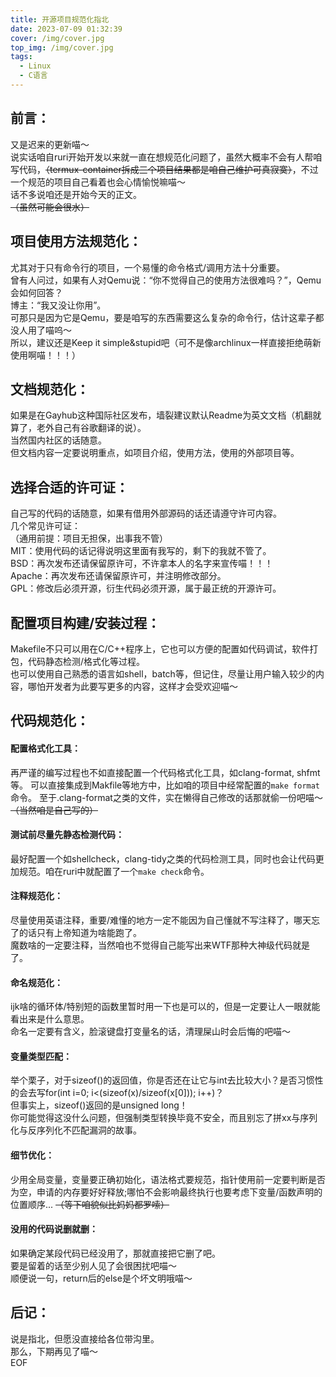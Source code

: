 ```yaml
---
title: 开源项目规范化指北
date: 2023-07-09 01:32:39
cover: /img/cover.jpg
top_img: /img/cover.jpg
tags:
  - Linux
  - C语言
---
```

## 前言：
又是迟来的更新喵～      
说实话咱自ruri开始开发以来就一直在想规范化问题了，虽然大概率不会有人帮咱写代码，~~（termux-container拆成三个项目结果都是咱自己维护可真寂寞）~~，不过一个规范的项目自己看着也会心情愉悦嘛喵～      
话不多说咱还是开始今天的正文。      
~~（虽然可能会很水）~~         
## 项目使用方法规范化：
尤其对于只有命令行的项目，一个易懂的命令格式/调用方法十分重要。     
曾有人问过，如果有人对Qemu说：“你不觉得自己的使用方法很难吗？”，Qemu会如何回答？      
博主：“我又没让你用”。     
可那只是因为它是Qemu，要是咱写的东西需要这么复杂的命令行，估计这辈子都没人用了喵呜～      
所以，建议还是Keep it simple&stupid吧（可不是像archlinux一样直接拒绝萌新使用啊喵！！！）    
## 文档规范化：
如果是在Gayhub这种国际社区发布，墙裂建议默认Readme为英文文档（机翻就算了，老外自己有谷歌翻译的说）。       
当然国内社区的话随意。   
但文档内容一定要说明重点，如项目介绍，使用方法，使用的外部项目等。      
## 选择合适的许可证：
自己写的代码的话随意，如果有借用外部源码的话还请遵守许可内容。       
几个常见许可证：      
（通用前提：项目无担保，出事我不管）    
MIT：使用代码的话记得说明这里面有我写的，剩下的我就不管了。      
BSD：再次发布还请保留原许可，不许拿本人的名字来宣传喵！！！    
Apache：再次发布还请保留原许可，并注明修改部分。   
GPL：修改后必须开源，衍生代码必须开源，属于最正统的开源许可。      
## 配置项目构建/安装过程：
Makefile不只可以用在C/C++程序上，它也可以方便的配置如代码调试，软件打包，代码静态检测/格式化等过程。      
也可以使用自己熟悉的语言如shell，batch等，但记住，尽量让用户输入较少的内容，哪怕开发者为此要写更多的内容，这样才会受欢迎喵～
## 代码规范化：
#### 配置格式化工具：
再严谨的编写过程也不如直接配置一个代码格式化工具，如clang-format, shfmt等。
可以直接集成到Makfile等地方中，比如咱的项目中经常配置的`make format`命令。
至于.clang-format之类的文件，实在懒得自己修改的话那就偷一份吧喵～     
~~（当然咱是自己写的）~~    
#### 测试前尽量先静态检测代码：
最好配置一个如shellcheck，clang-tidy之类的代码检测工具，同时也会让代码更加规范。咱在ruri中就配置了一个`make check`命令。      
#### 注释规范化：
尽量使用英语注释，重要/难懂的地方一定不能因为自己懂就不写注释了，哪天忘了的话只有上帝知道为啥能跑了。      
魔数啥的一定要注释，当然咱也不觉得自己能写出来WTF那种大神级代码就是了。       
#### 命名规范化：
ijk啥的循环体/特别短的函数里暂时用一下也是可以的，但是一定要让人一眼就能看出来是什么意思。      
命名一定要有含义，脸滚键盘打变量名的话，清理屎山时会后悔的吧喵～      
#### 变量类型匹配：
举个栗子，对于sizeof()的返回值，你是否还在让它与int去比较大小？是否习惯性的会去写for(int i=0; i<(sizeof(x)/sizeof(x[0])); i++)？     
但事实上，sizeof()返回的是unsigned long！      
你可能觉得这没什么问题，但强制类型转换毕竟不安全，而且别忘了拼xx与序列化与反序列化不匹配漏洞的故事。      
#### 细节优化：
少用全局变量，变量要正确初始化，语法格式要规范，指针使用前一定要判断是否为空，申请的内存要好好释放;哪怕不会影响最终执行也要考虑下变量/函数声明的位置顺序...
~~（等下咱貌似比妈妈都罗嗦）~~
#### 没用的代码说删就删：
如果确定某段代码已经没用了，那就直接把它删了吧。      
要是留着的话至少别人见了会很困扰吧喵～      
顺便说一句，return后的else是个坏文明哦喵～      
## 后记：
说是指北，但愿没直接给各位带沟里。   
那么，下期再见了喵～   
EOF